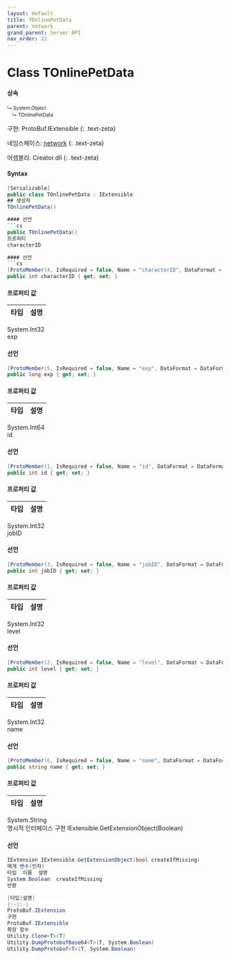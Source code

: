 ```yaml
---
layout: default
title: TOnlinePetData
parent: network
grand_parent: Server API
nav_order: 22
---
```


# Class TOnlinePetData

#### 상속
<div class="code-example" markdown="1" style = "font-size:0.8em;">
↳ System.Object<br/>
　↳ TOnlinePetData
</div>

구현: ProtoBuf.IExtensible
{: .text-zeta}

네임스페이스: [network](../)
{: .text-zeta}

어셈블리: Creator.dll
{: .text-zeta}

#### Syntax
```cs
[Serializable]
public class TOnlinePetData : IExtensible
## 생성자
TOnlinePetData()

#### 선언
```cs
public TOnlinePetData()
프로퍼티
characterID

#### 선언
```cs
[ProtoMember(4, IsRequired = false, Name = "characterID", DataFormat = DataFormat.TwosComplement)]
public int characterID { get; set; }
```
#### 프로퍼티 값

|타입|설명|
|:-|:-|
System.Int32	
exp

#### 선언
```cs
[ProtoMember(5, IsRequired = false, Name = "exp", DataFormat = DataFormat.TwosComplement)]
public long exp { get; set; }
```
#### 프로퍼티 값

|타입|설명|
|:-|:-|
System.Int64	
id

#### 선언
```cs
[ProtoMember(1, IsRequired = false, Name = "id", DataFormat = DataFormat.TwosComplement)]
public int id { get; set; }
```
#### 프로퍼티 값

|타입|설명|
|:-|:-|
System.Int32	
jobID

#### 선언
```cs
[ProtoMember(3, IsRequired = false, Name = "jobID", DataFormat = DataFormat.TwosComplement)]
public int jobID { get; set; }
```
#### 프로퍼티 값

|타입|설명|
|:-|:-|
System.Int32	
level

#### 선언
```cs
[ProtoMember(2, IsRequired = false, Name = "level", DataFormat = DataFormat.TwosComplement)]
public int level { get; set; }
```
#### 프로퍼티 값

|타입|설명|
|:-|:-|
System.Int32	
name

#### 선언
```cs
[ProtoMember(6, IsRequired = false, Name = "name", DataFormat = DataFormat.Default)]
public string name { get; set; }
```
#### 프로퍼티 값

|타입|설명|
|:-|:-|
System.String	
명시적 인터페이스 구현
IExtensible.GetExtensionObject(Boolean)

#### 선언
```cs
IExtension IExtensible.GetExtensionObject(bool createIfMissing)
매개 변수(인자)
타입	이름	설명
System.Boolean	createIfMissing	
반환

|타입|설명|
|:-|:-|
ProtoBuf.IExtension	
구현
ProtoBuf.IExtensible
확장 함수
Utility.Clone<T>(T)
Utility.DumpProtobufBase64<T>(T, System.Boolean)
Utility.DumpProtobuf<T>(T, System.Boolean)